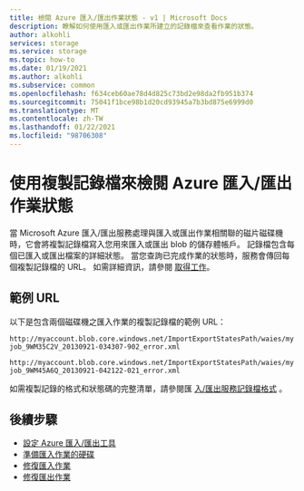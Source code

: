 ```yaml
---
title: 檢閱 Azure 匯入/匯出作業狀態 - v1 | Microsoft Docs
description: 瞭解如何使用匯入或匯出作業所建立的記錄檔來查看作業的狀態。
author: alkohli
services: storage
ms.service: storage
ms.topic: how-to
ms.date: 01/19/2021
ms.author: alkohli
ms.subservice: common
ms.openlocfilehash: f634ceb60ae78d4d825c73bd2e98da2fb951b374
ms.sourcegitcommit: 75041f1bce98b1d20cd93945a7b3bd875e6999d0
ms.translationtype: MT
ms.contentlocale: zh-TW
ms.lasthandoff: 01/22/2021
ms.locfileid: "98706308"
---
```

# <a name="reviewing-azure-importexport-job-status-with-copy-log-files"></a>使用複製記錄檔來檢閱 Azure 匯入/匯出作業狀態
當 Microsoft Azure 匯入/匯出服務處理與匯入或匯出作業相關聯的磁片磁碟機時，它會將複製記錄檔寫入您用來匯入或匯出 blob 的儲存體帳戶。 記錄檔包含每個已匯入或匯出檔案的詳細狀態。 當您查詢已完成作業的狀態時，服務會傳回每個複製記錄檔的 URL。 如需詳細資訊，請參閱 [取得工作](/rest/api/storageimportexport/Jobs/Get)。  

## <a name="example-urls"></a>範例 URL

以下是包含兩個磁碟機之匯入作業的複製記錄檔的範例 URL：  

 `http://myaccount.blob.core.windows.net/ImportExportStatesPath/waies/myjob_9WM35C2V_20130921-034307-902_error.xml`  

 `http://myaccount.blob.core.windows.net/ImportExportStatesPath/waies/myjob_9WM45A6Q_20130921-042122-021_error.xml`  

 如需複製記錄的格式和狀態碼的完整清單，請參閱匯 [入/匯出服務記錄檔格式](/previous-versions/azure/storage/common/storage-import-export-file-format-log) 。  

## <a name="next-steps"></a>後續步驟

 * [設定 Azure 匯入/匯出工具](storage-import-export-tool-setup-v1.md)   
 * [準備匯入作業的硬碟](storage-import-export-data-to-blobs.md#step-1-prepare-the-drives)   
 * [修復匯入作業](./storage-import-export-tool-repairing-an-import-job-v1.md)   
 * [修復匯出作業](./storage-import-export-tool-repairing-an-export-job-v1.md)